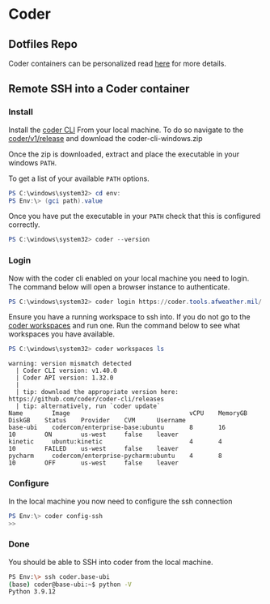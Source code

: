 # Coder

## Dotfiles Repo

Coder containers can be personalized read [here](https://coder.com/docs/v1/v1.32/workspaces/personalization) for more details.



## Remote SSH into a Coder container

### Install

Install the [coder CLI](https://coder.com/docs/v1/latest/cli/installation) From your local machine. To do so navigate to the [coder/v1/release](https://github.com/coder/coder-v1-cli/releases) and download the coder-cli-windows.zip

Once the zip is downloaded, extract and place the executable in your windows `PATH`.

To get a list of your available `PATH` options.

```powershell
PS C:\windows\system32> cd env:
PS Env:\> (gci path).value
```

Once you have put the executable in your `PATH` check that this is configured correctly.

```powershell
PS C:\windows\system32> coder --version
```

### Login

Now with the coder cli enabled on your local machine you need to login.  The command below will open a browser instance to authenticate.

``` powershell
PS C:\windows\system32> coder login https://coder.tools.afweather.mil/
```

Ensure you have a running workspace to ssh into.  If you do not go to the [coder workspaces](https://coder.tools.afweather.mil/workspaces) and run one.  Run the command below to see what workspaces you have available.

```powershell
PS C:\windows\system32> coder workspaces ls
```

```text
warning: version mismatch detected
  | Coder CLI version: v1.40.0
  | Coder API version: 1.32.0
  |
  | tip: download the appropriate version here: https://github.com/coder/coder-cli/releases
  | tip: alternatively, run `coder update`
Name        Image                                 vCPU    MemoryGB    DiskGB    Status    Provider    CVM      Username
base-ubi    codercom/enterprise-base:ubuntu       8       16          10        ON        us-west     false    leaver
kinetic     ubuntu:kinetic                        4       4           10        FAILED    us-west     false    leaver
pycharm     codercom/enterprise-pycharm:ubuntu    4       8           10        OFF       us-west     false    leaver
```

### Configure

In the local machine you now need to configure the ssh connection

``` powershell
PS Env:\> coder config-ssh
>>
```

### Done

You should be able to SSH into coder from the local machine.

```bash
PS Env:\> ssh coder.base-ubi
(base) coder@base-ubi:~$ python -V
Python 3.9.12
```
